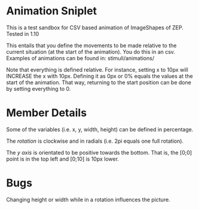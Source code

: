 # Animation Sniplet

This is a test sandbox for CSV based animation of ImageShapes of ZEP. Tested in 1.10

This entails that you define the movements to be made relative to the current situation (at the start of the animation). You do this in an csv. Examples of animations can be found in:
 stimuli/animations/

Note that everything is defined relative. For instance, setting x to 10px will INCREASE the x with 10px. Defining it as 0px or 0% equals the values at the start of the animation. That way, returning to the start position can be done by setting everything to 0.

# Member Details

Some of the variables (i.e. x, y, width, height) can be defined in percentage.

The *rotation* is clockwise and in radials (i.e. 2pi equals one full rotation).

The *y axis* is orientated to be positive towards the bottom. That is, the [0;0] point is in the top left and [0;10] is 10px lower. 

# Bugs

Changing height or width while in a rotation influences the picture.
